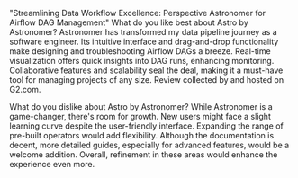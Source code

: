 "Streamlining Data Workflow Excellence: Perspective Astronomer for Airflow DAG Management"
What do you like best about Astro by Astronomer?
Astronomer has transformed my data pipeline journey as a software engineer. Its intuitive interface and drag-and-drop functionality make designing and troubleshooting Airflow DAGs a breeze. Real-time visualization offers quick insights into DAG runs, enhancing monitoring. Collaborative features and scalability seal the deal, making it a must-have tool for managing projects of any size.
Review collected by and hosted on G2.com.

What do you dislike about Astro by Astronomer?
While Astronomer is a game-changer, there's room for growth. New users might face a slight learning curve despite the user-friendly interface. Expanding the range of pre-built operators would add flexibility. Although the documentation is decent, more detailed guides, especially for advanced features, would be a welcome addition. Overall, refinement in these areas would enhance the experience even more.